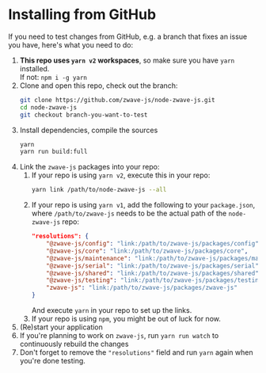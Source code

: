 # Installing from GitHub

If you need to test changes from GitHub, e.g. a branch that fixes an issue you have, here's what you need to do:

1. **This repo uses `yarn v2` workspaces**, so make sure you have `yarn` installed.  
   If not: `npm i -g yarn`
1. Clone and open this repo, check out the branch:
    ```bash
    git clone https://github.com/zwave-js/node-zwave-js.git
    cd node-zwave-js
    git checkout branch-you-want-to-test
    ```
1. Install dependencies, compile the sources
    ```bash
    yarn
    yarn run build:full
    ```
1. Link the `zwave-js` packages into your repo:
    1. If your repo is using `yarn v2`, execute this in your repo:
        ```bash
        yarn link /path/to/node-zwave-js --all
        ```
    1. If your repo is using `yarn v1`, add the following to your `package.json`, where `/path/to/zwave-js` needs to be the actual path of the `node-zwave-js` repo:
        ```json
        "resolutions": {
            "@zwave-js/config": "link:/path/to/zwave-js/packages/config",
            "@zwave-js/core": "link:/path/to/zwave-js/packages/core",
            "@zwave-js/maintenance": "link:/path/to/zwave-js/packages/maintenance",
            "@zwave-js/serial": "link:/path/to/zwave-js/packages/serial",
            "@zwave-js/shared": "link:/path/to/zwave-js/packages/shared",
            "@zwave-js/testing": "link:/path/to/zwave-js/packages/testing",
            "zwave-js": "link:/path/to/zwave-js/packages/zwave-js"
        }
        ```
        And execute `yarn` in your repo to set up the links.
    1. If your repo is using `npm`, you might be out of luck for now.
1. (Re)start your application
1. If you're planning to work on `zwave-js`, run `yarn run watch` to continuously rebuild the changes
1. Don't forget to remove the `"resolutions"` field and run `yarn` again when you're done testing.

